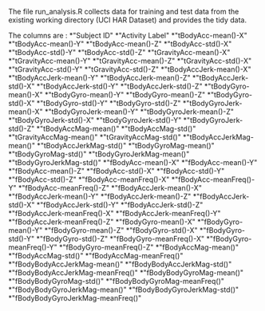 The file run_analysis.R collects data for training and test data from the existing working directory (UCI HAR Dataset) and provides the tidy data.

The columns are :
*"Subject ID"
*"Activity Label"
*"tBodyAcc-mean()-X"
*"tBodyAcc-mean()-Y"
*"tBodyAcc-mean()-Z"
*"tBodyAcc-std()-X"
*"tBodyAcc-std()-Y"
*"tBodyAcc-std()-Z"
*"tGravityAcc-mean()-X"
*"tGravityAcc-mean()-Y"
*"tGravityAcc-mean()-Z"
*"tGravityAcc-std()-X"
*"tGravityAcc-std()-Y"
*"tGravityAcc-std()-Z"
*"tBodyAccJerk-mean()-X"
*"tBodyAccJerk-mean()-Y"
*"tBodyAccJerk-mean()-Z"
*"tBodyAccJerk-std()-X"
*"tBodyAccJerk-std()-Y"
*"tBodyAccJerk-std()-Z"
*"tBodyGyro-mean()-X"
*"tBodyGyro-mean()-Y"
*"tBodyGyro-mean()-Z"
*"tBodyGyro-std()-X"
*"tBodyGyro-std()-Y"
*"tBodyGyro-std()-Z"
*"tBodyGyroJerk-mean()-X"
*"tBodyGyroJerk-mean()-Y"
*"tBodyGyroJerk-mean()-Z"
*"tBodyGyroJerk-std()-X"
*"tBodyGyroJerk-std()-Y"
*"tBodyGyroJerk-std()-Z"
*"tBodyAccMag-mean()"
*"tBodyAccMag-std()"
*"tGravityAccMag-mean()"
*"tGravityAccMag-std()"
*"tBodyAccJerkMag-mean()"
*"tBodyAccJerkMag-std()"
*"tBodyGyroMag-mean()"
*"tBodyGyroMag-std()"
*"tBodyGyroJerkMag-mean()"
*"tBodyGyroJerkMag-std()"
*"fBodyAcc-mean()-X"
*"fBodyAcc-mean()-Y"
*"fBodyAcc-mean()-Z"
*"fBodyAcc-std()-X"
*"fBodyAcc-std()-Y"
*"fBodyAcc-std()-Z"
*"fBodyAcc-meanFreq()-X"
*"fBodyAcc-meanFreq()-Y"
*"fBodyAcc-meanFreq()-Z"
*"fBodyAccJerk-mean()-X"
*"fBodyAccJerk-mean()-Y"
*"fBodyAccJerk-mean()-Z"
*"fBodyAccJerk-std()-X"
*"fBodyAccJerk-std()-Y"
*"fBodyAccJerk-std()-Z"
*"fBodyAccJerk-meanFreq()-X"
*"fBodyAccJerk-meanFreq()-Y"
*"fBodyAccJerk-meanFreq()-Z"
*"fBodyGyro-mean()-X"
*"fBodyGyro-mean()-Y"
*"fBodyGyro-mean()-Z"
*"fBodyGyro-std()-X"
*"fBodyGyro-std()-Y"
*"fBodyGyro-std()-Z"
*"fBodyGyro-meanFreq()-X"
*"fBodyGyro-meanFreq()-Y"
*"fBodyGyro-meanFreq()-Z"
*"fBodyAccMag-mean()"
*"fBodyAccMag-std()"
*"fBodyAccMag-meanFreq()"
*"fBodyBodyAccJerkMag-mean()"
*"fBodyBodyAccJerkMag-std()"
*"fBodyBodyAccJerkMag-meanFreq()"
*"fBodyBodyGyroMag-mean()"
*"fBodyBodyGyroMag-std()"
*"fBodyBodyGyroMag-meanFreq()"
*"fBodyBodyGyroJerkMag-mean()"
*"fBodyBodyGyroJerkMag-std()"
*"fBodyBodyGyroJerkMag-meanFreq()"
